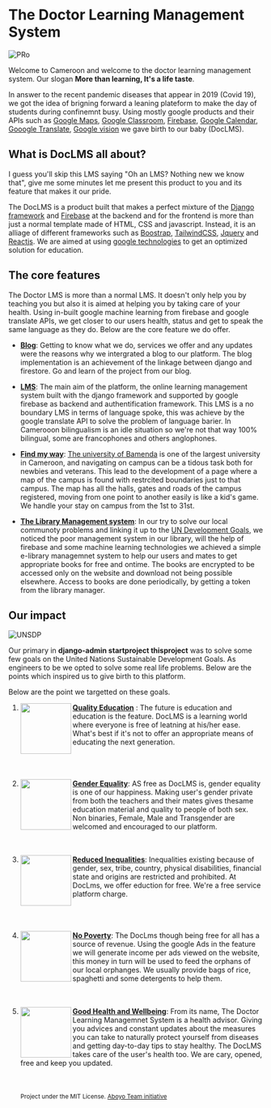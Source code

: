 # The Doctor Learning Management System
![PRo](https://user-images.githubusercontent.com/71908316/159811642-e097f7da-5e31-41e7-8900-9be264c7098e.png)


Welcome to Cameroon and welcome to the doctor learning management system. Our slogan **More than learning, It's a life taste**. 

In answer to the recent pandemic diseases that appear in 2019 (Covid 19), we got the idea of brigning forward a leaning plateform to make the day of students during confinemnt busy. Using mostly google products and their APIs such as [Google Maps](https://maps.google.com/), [Google Classroom](https://classroom.google.com/), [Firebase](https://firebase.google.com/), [Google Calendar](https://calendar.google.com/), [Gooogle Translate](http://translate.google.com/), [Google vision](http://vision.googleapis.com/) we gave birth to our baby (DocLMS). 

## What is DocLMS all about?
I guess you'll skip this LMS saying "Oh an LMS? Nothing new we know that", give me some minutes let me present this product to you and its feature that makes it our pride.

The DocLMS is a product built that makes a perfect mixture of the [Django framework](https://docs.djangoproject.com/) and [Firebase](https://firebase.google.com/) at the backend and for the frontend is more than just a normal template made of HTML, CSS and javascript. Instead, it is an alliage of different frameworks such as [Boostrap](https://getbootstrap.com/), [TailwindCSS](https://tailwindcss.com/), [Jquery](https://jquery.com/) and [Reactjs](https://reactjs.org/). We are aimed at using [google technologies](https://developers.google.com/products) to get an optimized solution for education.

## The core features
The Doctor LMS is more than a normal LMS. It doesn't only help you by teaching you but also it is aimed at helping you by taking care of your health. Using in-built google machine learning from firebase and google translate APIs, we get closer to our users health, status and get to speak the same language as they do. Below are the core feature we do offer.

- **[Blog](https://doc-lms.herokuapp.com/blog)**: Getting to know what we do, services we offer and any updates were the reasons why we intergrated a blog to our platform. The blog implementation is an achievement of the linkage between django and firestore. Go and learn of the project from our blog.

- **[LMS](https://doc-lms.herokuapp.com/)**: The main aim of the platform, the online learning management system built with the django framework and supported by google firebase as backend and authentification framework. This LMS is a no boundary LMS in terms of language spoke, this was achieve by the google translate API to solve the problem of language barier. In Camerooon bilingualism is an idle situation so we're not that way 100% bilingual, some are francophones and others anglophones. 
 
- **[Find my way](https://doc-lms.herokuapp.com/maps/index/)**: [The university of Bamenda](#) is one of the largest university in Cameroon, and navigating on campus can be a tidous task both for newbies and veterans. This lead to the development of a page where a map of the campus is found with restrcited boundaries just to that campus. The map has all the halls, gates and roads of the campus registered, moving from one point to another easily is like a kid's game. We handle your stay on campus from the 1st to 31st.

- **[The Library Management system](https://doc-lms.herokuapp.com)**: In our try to solve our local communoty problems and linking it up to the [UN Development Goals](https://sdgs.un.org/goals), we noticed the poor management system in our library, will the help of firebase and some machine learning technologies we achieved a simple e-library managemnet system to help our users and mates to get appropriate books for free and ontime. The books are encrypted to be accessed only on the website and download not being possible elsewhere. Access to books are done periodically, by getting a token from the library manager.

## Our impact
![UNSDP](https://sdgaruba.com/pages/wp-content/uploads/2021/09/SDG-Website-Loop-2.gif)

Our primary in **django-admin startproject thisproject** was to solve some few goals on the United Nations Sustainable Development Goals. As engineers to be we opted to solve some real life problems. Below are the points which inspired us to give birth to this platform.

Below are the point we targetted on these goals.

1. **[Quality Education](https://sdg-tracker.org/quality-education)** : <img src="https://static.wixstatic.com/media/e55088_8510ee57b2cf47239bfe9bf9fe0f2643~mv2.gif" width="100px" height="100px" align="left">The future is education and education is the feature. DocLMS is a learning world where everyone is free of leatning at his/her ease. What's best if it's not to offer an appropriate means of educating the next generation. <br><br><br><br>


2. **[Gender Equality](https://sdg-tracker.org/gender-equality)**: <img src="https://www.aperam.com/sites/default/files/images/E_GIF_05.gif" width="100px" height="100px" align="left"> AS free as DocLMS is, gender equality is one of our happiness. Making user's gender private from both the teachers and their mates gives thesame   education material and quality to people of both sex. Non binaries, Female, Male and Transgender are welcomed and encouraged to our platform. <br><br><br>

3. **[Reduced Inequalities](https://sdg-tracker.org/inequality)**:<img src="https://www.un.org/sites/un2.un.org/files/field/image/e_gif_10.gif" width="100px" height="100px" align="left">
Inequalities existing because of gender, sex, tribe, country, physical disabilities, financial state and origins are restricted and prohibited. At DocLms, we offer eduction for free. We're a free service platform charge.<br><br><br><br>

4. **[No Poverty](https://sdg-tracker.org/no-poverty)**:<img src="https://bumbukucreatives.com/wp-content/uploads/2020/06/1-no-poverty.gif" width="100px" height="100px" align="left">
The DocLms though being free for all has a source of revenue. Using the google Ads in the feature we will generate income per ads viewed on the website, this money in turn will be used to feed the orphans of our local orphanges. We usually provide bags of rice, spaghetti and some detergents to help them. <br><br><br>

5. **[Good Health and Wellbeing](https://sdg-tracker.org/no-poverty)**:<img src="https://i0.wp.com/www.un.org/sustainabledevelopment/wp-content/uploads/2019/02/SDG-3.gif?ssl=1" width="100px" height="100px" align="left">
From its name, The Doctor Learning Managemnet System is a health advisor. Giving you advices and constant updates about the measures you can take to naturally protect yourself from diseases and getting day-to-day tips to stay healthy. The DocLMS takes care of the user's health too. We are cary, opened, free and keep you updated.<br><br><br><br>
<sub align="right">Project under the MIT License. [Aboyo Team initiative](https://github.com/SolutionChallenge2022)</sub>
